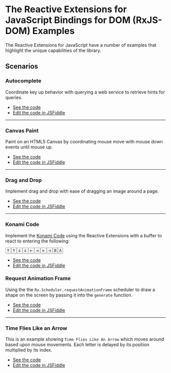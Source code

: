 # The Reactive Extensions for JavaScript Bindings for DOM (RxJS-DOM) Examples #

The Reactive Extensions for JavaScript have a number of examples that highlight the unique capabilities of the library.  

## Scenarios

### Autocomplete ###

Coordinate key up behavior with querying a web service to retrieve hints for queries.

- [See the code](https://github.com/Reactive-Extensions/RxJS-DOM/tree/master/examples/autocomplete)
- [Edit the code in JSFiddle](http://jsfiddle.net/mattpodwysocki/AL8Mj)

* * *

### Canvas Paint ###

Paint on an HTML5 Canvas by coordinating mouse move with mouse down events until mouse up.

- [See the code](https://github.com/Reactive-Extensions/RxJS-DOM/tree/master/examples/autocomplete)
- [Edit the code in JSFiddle](http://jsfiddle.net/mattpodwysocki/2EnC4)

* * *

### Drag and Drop ###

Implement drag and drop with ease of dragging an image around a page.

- [See the code](https://github.com/Reactive-Extensions/RxJS-DOM/tree/master/examples/dragndrop)
- [Edit the code in JSFiddle](http://jsfiddle.net/mattpodwysocki/pfCqq)

* * *

### Konami Code ###

Implement the [Konami Code](http://en.wikipedia.org/wiki/Konami_Code) using the Reactive Extensions with a buffer to react to entering the following: 

<p><kbd class="keyboard-key nowrap" style="border: 1px solid #aaa; -moz-border-radius: 2px; -webkit-border-radius: 2px; border-radius: 2px; -moz-box-shadow: 1px 2px 2px #ddd; -webkit-box-shadow: 1px 2px 2px #ddd; box-shadow: 1px 2px 2px #ddd; background-color: #f9f9f9; background-image: -moz-linear-gradient(top, #eee, #f9f9f9, #eee); background-image: -ms-linear-gradient(top, #eee, #f9f9f9, #eee); background-image: -o-linear-gradient(top, #eee, #f9f9f9, #eee); background-image: -webkit-linear-gradient(top, #eee, #f9f9f9, #eee); background-image: linear-gradient(top, #eee, #f9f9f9, #eee); padding: 1px 3px; font-family: inherit; font-size: 0.85em;">↑</kbd><kbd class="keyboard-key nowrap" style="border: 1px solid #aaa; -moz-border-radius: 2px; -webkit-border-radius: 2px; border-radius: 2px; -moz-box-shadow: 1px 2px 2px #ddd; -webkit-box-shadow: 1px 2px 2px #ddd; box-shadow: 1px 2px 2px #ddd; background-color: #f9f9f9; background-image: -moz-linear-gradient(top, #eee, #f9f9f9, #eee); background-image: -ms-linear-gradient(top, #eee, #f9f9f9, #eee); background-image: -o-linear-gradient(top, #eee, #f9f9f9, #eee); background-image: -webkit-linear-gradient(top, #eee, #f9f9f9, #eee); background-image: linear-gradient(top, #eee, #f9f9f9, #eee); padding: 1px 3px; font-family: inherit; font-size: 0.85em;">↑</kbd><kbd class="keyboard-key nowrap" style="border: 1px solid #aaa; -moz-border-radius: 2px; -webkit-border-radius: 2px; border-radius: 2px; -moz-box-shadow: 1px 2px 2px #ddd; -webkit-box-shadow: 1px 2px 2px #ddd; box-shadow: 1px 2px 2px #ddd; background-color: #f9f9f9; background-image: -moz-linear-gradient(top, #eee, #f9f9f9, #eee); background-image: -ms-linear-gradient(top, #eee, #f9f9f9, #eee); background-image: -o-linear-gradient(top, #eee, #f9f9f9, #eee); background-image: -webkit-linear-gradient(top, #eee, #f9f9f9, #eee); background-image: linear-gradient(top, #eee, #f9f9f9, #eee); padding: 1px 3px; font-family: inherit; font-size: 0.85em;">↓</kbd><kbd class="keyboard-key nowrap" style="border: 1px solid #aaa; -moz-border-radius: 2px; -webkit-border-radius: 2px; border-radius: 2px; -moz-box-shadow: 1px 2px 2px #ddd; -webkit-box-shadow: 1px 2px 2px #ddd; box-shadow: 1px 2px 2px #ddd; background-color: #f9f9f9; background-image: -moz-linear-gradient(top, #eee, #f9f9f9, #eee); background-image: -ms-linear-gradient(top, #eee, #f9f9f9, #eee); background-image: -o-linear-gradient(top, #eee, #f9f9f9, #eee); background-image: -webkit-linear-gradient(top, #eee, #f9f9f9, #eee); background-image: linear-gradient(top, #eee, #f9f9f9, #eee); padding: 1px 3px; font-family: inherit; font-size: 0.85em;">↓</kbd><kbd class="keyboard-key nowrap" style="border: 1px solid #aaa; -moz-border-radius: 2px; -webkit-border-radius: 2px; border-radius: 2px; -moz-box-shadow: 1px 2px 2px #ddd; -webkit-box-shadow: 1px 2px 2px #ddd; box-shadow: 1px 2px 2px #ddd; background-color: #f9f9f9; background-image: -moz-linear-gradient(top, #eee, #f9f9f9, #eee); background-image: -ms-linear-gradient(top, #eee, #f9f9f9, #eee); background-image: -o-linear-gradient(top, #eee, #f9f9f9, #eee); background-image: -webkit-linear-gradient(top, #eee, #f9f9f9, #eee); background-image: linear-gradient(top, #eee, #f9f9f9, #eee); padding: 1px 3px; font-family: inherit; font-size: 0.85em;">←</kbd><kbd class="keyboard-key nowrap" style="border: 1px solid #aaa; -moz-border-radius: 2px; -webkit-border-radius: 2px; border-radius: 2px; -moz-box-shadow: 1px 2px 2px #ddd; -webkit-box-shadow: 1px 2px 2px #ddd; box-shadow: 1px 2px 2px #ddd; background-color: #f9f9f9; background-image: -moz-linear-gradient(top, #eee, #f9f9f9, #eee); background-image: -ms-linear-gradient(top, #eee, #f9f9f9, #eee); background-image: -o-linear-gradient(top, #eee, #f9f9f9, #eee); background-image: -webkit-linear-gradient(top, #eee, #f9f9f9, #eee); background-image: linear-gradient(top, #eee, #f9f9f9, #eee); padding: 1px 3px; font-family: inherit; font-size: 0.85em;">→</kbd><kbd class="keyboard-key nowrap" style="border: 1px solid #aaa; -moz-border-radius: 2px; -webkit-border-radius: 2px; border-radius: 2px; -moz-box-shadow: 1px 2px 2px #ddd; -webkit-box-shadow: 1px 2px 2px #ddd; box-shadow: 1px 2px 2px #ddd; background-color: #f9f9f9; background-image: -moz-linear-gradient(top, #eee, #f9f9f9, #eee); background-image: -ms-linear-gradient(top, #eee, #f9f9f9, #eee); background-image: -o-linear-gradient(top, #eee, #f9f9f9, #eee); background-image: -webkit-linear-gradient(top, #eee, #f9f9f9, #eee); background-image: linear-gradient(top, #eee, #f9f9f9, #eee); padding: 1px 3px; font-family: inherit; font-size: 0.85em;">←</kbd><kbd class="keyboard-key nowrap" style="border: 1px solid #aaa; -moz-border-radius: 2px; -webkit-border-radius: 2px; border-radius: 2px; -moz-box-shadow: 1px 2px 2px #ddd; -webkit-box-shadow: 1px 2px 2px #ddd; box-shadow: 1px 2px 2px #ddd; background-color: #f9f9f9; background-image: -moz-linear-gradient(top, #eee, #f9f9f9, #eee); background-image: -ms-linear-gradient(top, #eee, #f9f9f9, #eee); background-image: -o-linear-gradient(top, #eee, #f9f9f9, #eee); background-image: -webkit-linear-gradient(top, #eee, #f9f9f9, #eee); background-image: linear-gradient(top, #eee, #f9f9f9, #eee); padding: 1px 3px; font-family: inherit; font-size: 0.85em;">→</kbd><kbd class="keyboard-key nowrap" style="border: 1px solid #aaa; -moz-border-radius: 2px; -webkit-border-radius: 2px; border-radius: 2px; -moz-box-shadow: 1px 2px 2px #ddd; -webkit-box-shadow: 1px 2px 2px #ddd; box-shadow: 1px 2px 2px #ddd; background-color: #f9f9f9; background-image: -moz-linear-gradient(top, #eee, #f9f9f9, #eee); background-image: -ms-linear-gradient(top, #eee, #f9f9f9, #eee); background-image: -o-linear-gradient(top, #eee, #f9f9f9, #eee); background-image: -webkit-linear-gradient(top, #eee, #f9f9f9, #eee); background-image: linear-gradient(top, #eee, #f9f9f9, #eee); padding: 1px 3px; font-family: inherit; font-size: 0.85em;">B</kbd><kbd class="keyboard-key nowrap" style="border: 1px solid #aaa; -moz-border-radius: 2px; -webkit-border-radius: 2px; border-radius: 2px; -moz-box-shadow: 1px 2px 2px #ddd; -webkit-box-shadow: 1px 2px 2px #ddd; box-shadow: 1px 2px 2px #ddd; background-color: #f9f9f9; background-image: -moz-linear-gradient(top, #eee, #f9f9f9, #eee); background-image: -ms-linear-gradient(top, #eee, #f9f9f9, #eee); background-image: -o-linear-gradient(top, #eee, #f9f9f9, #eee); background-image: -webkit-linear-gradient(top, #eee, #f9f9f9, #eee); background-image: linear-gradient(top, #eee, #f9f9f9, #eee); padding: 1px 3px; font-family: inherit; font-size: 0.85em;">A</kbd></p>

- [See the code](https://github.com/Reactive-Extensions/RxJS-DOM/tree/master/examples/konamicode)
- [Edit the code in JSFiddle](http://jsfiddle.net/mattpodwysocki/2Ydym/)

### Request Animation Frame ###

Using the the `Rx.Scheduler.requestAnimationFrame` scheduler to draw a shape on the screen by passing it into the `generate` function.

- [See the code](https://github.com/Reactive-Extensions/RxJS-DOM/tree/master/examples/RequestAnimationFrame)
- [Edit the code in JSFiddle](http://jsfiddle.net/mattpodwysocki/7wLX2/)

* * *

### Time Flies Like an Arrow ###

This is an example showing `Time Flies Like An Arrow` which moves around based upon mouse movements.  Each letter is delayed by its position multiplied by its index.

- [See the code](https://github.com/Reactive-Extensions/RxJS-DOM/tree/master/examples/timeflies)
- [Edit the code in JSFiddle](http://jsfiddle.net/mattpodwysocki/9EjSQ)


